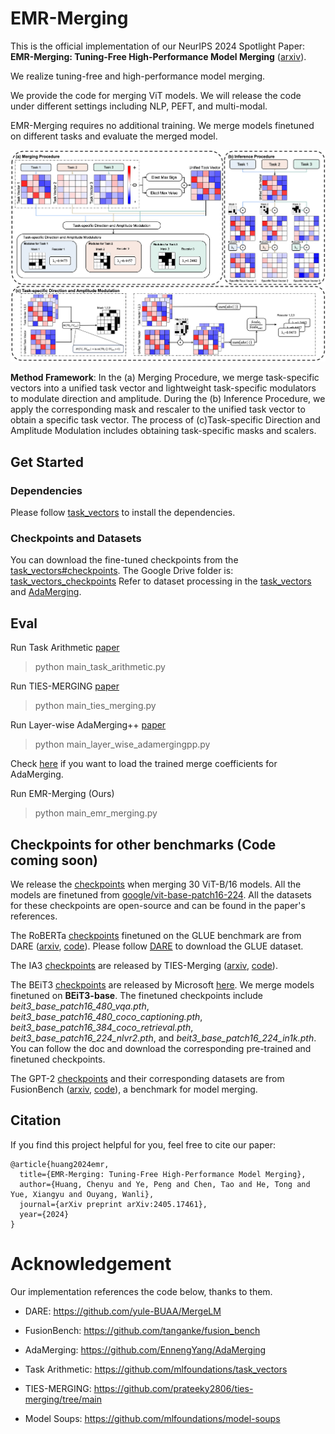 # EMR-Merging

This is the official implementation of our NeurIPS 2024 Spotlight Paper: **EMR-Merging: Tuning-Free High-Performance Model Merging** ([arxiv](https://arxiv.org/abs/2405.17461)).

We realize tuning-free and high-performance model merging.

We provide the code for merging ViT models. We will release the code under different settings including NLP, PEFT, and multi-modal.

EMR-Merging requires no additional training. We merge models finetuned on different tasks and evaluate the merged model.

<img src='./png/method_main.png'>

**Method Framework**: In the (a) Merging Procedure, we merge task-specific vectors into a unified task vector and lightweight task-specific modulators to modulate direction and amplitude. During the (b) Inference Procedure, we apply the corresponding mask and rescaler to the unified task vector to obtain a specific task vector. The process of (c)Task-specific Direction and Amplitude Modulation includes obtaining task-specific masks and scalers.



## Get Started




### Dependencies

Please follow [task_vectors](https://github.com/mlfoundations/task_vectors) to install the dependencies.

### Checkpoints and Datasets

You can download the fine-tuned checkpoints from the [task_vectors#checkpoints](https://github.com/mlfoundations/task_vectors#checkpoints).
The Google Drive folder is: [task_vectors_checkpoints](https://drive.google.com/drive/folders/1u_Tva6x0p6oxu5Eo0ZZsf-520Cc_3MKw)
Refer to dataset processing in the [task_vectors](https://github.com/mlfoundations/task_vectors) and [AdaMerging](https://github.com/EnnengYang/AdaMerging).



## Eval

Run Task Arithmetic [paper](https://arxiv.org/abs/2212.04089)
> python main_task_arithmetic.py

Run TIES-MERGING [paper](https://arxiv.org/abs/2306.01708)
> python main_ties_merging.py

Run Layer-wise AdaMerging++ [paper](https://arxiv.org/abs/2310.02575)
> python main_layer_wise_adamergingpp.py

Check [here](https://github.com/EnnengYang/AdaMerging) if you want to load the trained merge coefficients for AdaMerging.

Run EMR-Merging (Ours)
> python main_emr_merging.py

## Checkpoints for other benchmarks (Code coming soon)

We release the [checkpoints](https://drive.google.com/drive/folders/1KZv7RHIuNGzvjaVBJ7zkUxP1tG-4bGlI?usp=sharing) when merging 30 ViT-B/16 models. All the models are finetuned from [google/vit-base-patch16-224](https://huggingface.co/google/vit-base-patch16-224). All the datasets for these checkpoints are open-source and can be found in the paper's references. 

The RoBERTa [checkpoints](https://huggingface.co/vanillaOVO/roberta_base_glue_ckpts) finetuned on the GLUE benchmark are from DARE ([arxiv](https://arxiv.org/abs/2311.03099), [code](https://github.com/yule-BUAA/MergeLM)). Please follow [DARE](https://github.com/yule-BUAA/MergeLM) to download the GLUE dataset.

The IA3 [checkpoints](https://drive.google.com/drive/folders/1V2-SLOgK248TQBMP2i_cEdQnxB2jM2E1?usp=sharing) are released by TIES-Merging ([arxiv](https://arxiv.org/abs/2306.01708), [code](https://github.com/prateeky2806/ties-merging/tree/main)).

The BEiT3 [checkpoints](https://arxiv.org/abs/2208.10442) are released by Microsoft [here](https://github.com/microsoft/unilm/tree/master/beit3). We merge models finetuned on **BEiT3-base**. The finetuned checkpoints include *beit3_base_patch16_480_vqa.pth*, *beit3_base_patch16_480_coco_captioning.pth*, *beit3_base_patch16_384_coco_retrieval.pth*, *beit3_base_patch16_224_nlvr2.pth*, and *beit3_base_patch16_224_in1k.pth*. You can follow the doc and download the corresponding pre-trained and finetuned checkpoints.

The GPT-2 [checkpoints](https://huggingface.co/collections/tanganke/gpt-2-models-fine-tuned-on-tasks-from-glue-benchmark-664ab37d9e33e622679f541b) and their corresponding datasets are from FusionBench ([arxiv](https://arxiv.org/abs/2406.03280), [code](https://github.com/tanganke/fusion_bench)), a benchmark for model merging. 



## Citation
If you find this project helpful for you, feel free to cite our paper:
```
@article{huang2024emr,
  title={EMR-Merging: Tuning-Free High-Performance Model Merging},
  author={Huang, Chenyu and Ye, Peng and Chen, Tao and He, Tong and Yue, Xiangyu and Ouyang, Wanli},
  journal={arXiv preprint arXiv:2405.17461},
  year={2024}
}
```


# Acknowledgement
Our implementation references the code below, thanks to them.

- DARE: https://github.com/yule-BUAA/MergeLM

- FusionBench: https://github.com/tanganke/fusion_bench

- AdaMerging: https://github.com/EnnengYang/AdaMerging

- Task Arithmetic: https://github.com/mlfoundations/task_vectors

- TIES-MERGING: https://github.com/prateeky2806/ties-merging/tree/main

- Model Soups: https://github.com/mlfoundations/model-soups


